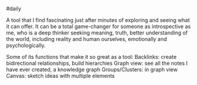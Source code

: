 #daily

A tool that I find fascinating just after minutes of exploring and seeing what it can offer. It can be a total game-changer for someone as introspective as me, who is a deep thinker seeking meaning, truth, better understanding of the world, including reality and human ourselves, emotionally and psychologically.

Some of its functions that make it so great as a tool:
	Backlinks: create bidirectional relationships, build hierarchies
	Graph view: see all the notes I have ever created, a knowledge graph
	Groups/Clusters: in graph view
	Canvas: sketch ideas with multiple elements